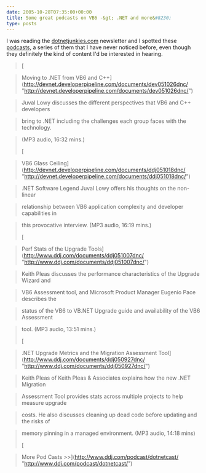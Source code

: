 ```yaml
---
date: 2005-10-28T07:35:00+00:00
title: Some great podcasts on VB6 -&gt; .NET and more&#8230;
type: posts
---
```

I was reading the [dotnetjunkies.com](http://dotnetjunkies.com) newsletter and I spotted these [podcasts](http://www.ddj.com/podcast/dotnetcast/), a series of them that I have never noticed before, even though they definitely the kind of content I'd be interested in hearing.

> [

> Moving to .NET from VB6 and C++](http://devnet.developerpipeline.com/documents/dev051026dnc/ "http://devnet.developerpipeline.com/documents/dev051026dnc/")

> Juval Lowy discusses the different perspectives that VB6 and C++ developers

> bring to .NET including the challenges each group faces with the technology.

> (MP3 audio, 16:32 mins.)
>
> [

> VB6 Glass Ceiling](http://devnet.developerpipeline.com/documents/ddj051018dnc/ "http://devnet.developerpipeline.com/documents/ddj051018dnc/")

> .NET Software Legend Juval Lowy offers his thoughts on the non-linear

> relationship between VB6 application complexity and developer capabilities in

> this provocative interview. (MP3 audio, 16:19 mins.)
>
> [

> Perf Stats of the Upgrade Tools](http://www.ddj.com/documents/ddj051007dnc/ "http://www.ddj.com/documents/ddj051007dnc/")

> Keith Pleas discusses the performance characteristics of the Upgrade Wizard and

> VB6 Assessment tool, and Microsoft Product Manager Eugenio Pace describes the

> status of the VB6 to VB.NET Upgrade guide and availability of the VB6 Assessment

> tool. (MP3 audio, 13:51 mins.)
>
> [

> .NET Upgrade Metrics and the Migration Assessment Tool](http://www.ddj.com/documents/ddj050927dnc/ "http://www.ddj.com/documents/ddj050927dnc/")

> Keith Pleas of Keith Pleas & Associates explains how the new .NET Migration

> Assessment Tool provides stats across multiple projects to help measure upgrade

> costs. He also discusses cleaning up dead code before updating and the risks of

> memory pinning in a managed environment. (MP3 audio, 14:18 mins)
>
> [

> More Pod Casts >>](http://www.ddj.com/podcast/dotnetcast/ "http://www.ddj.com/podcast/dotnetcast/")

